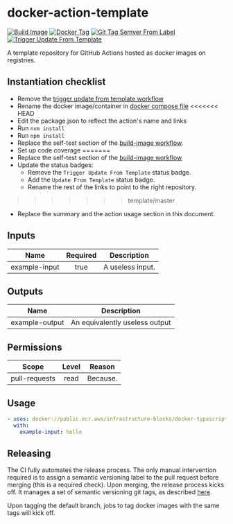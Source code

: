 # docker-action-template
[![Build Image](https://github.com/infrastructure-blocks/docker-action-template/actions/workflows/build-image.yml/badge.svg)](https://github.com/infrastructure-blocks/docker-action-template/actions/workflows/build-image.yml)
[![Docker Tag](https://github.com/infrastructure-blocks/docker-action-template/actions/workflows/docker-tag.yml/badge.svg)](https://github.com/infrastructure-blocks/docker-action-template/actions/workflows/docker-tag.yml)
[![Git Tag Semver From Label](https://github.com/infrastructure-blocks/docker-action-template/actions/workflows/git-tag-semver-from-label.yml/badge.svg)](https://github.com/infrastructure-blocks/docker-action-template/actions/workflows/git-tag-semver-from-label.yml)
[![Trigger Update From Template](https://github.com/infrastructure-blocks/docker-action-template/actions/workflows/trigger-update-from-template.yml/badge.svg)](https://github.com/infrastructure-blocks/docker-action-template/actions/workflows/trigger-update-from-template.yml)

A template repository for GitHub Actions hosted as docker images on registries.

## Instantiation checklist

- Remove the [trigger update from template workflow](.github/workflows/trigger-update-from-template.yml)
- Rename the docker image/container in [docker compose file](./docker/docker-compose.yml)
<<<<<<< HEAD
- Edit the package.json to reflect the action's name and links
- Run `nvm install`
- Run `npm install`
- Replace the self-test section of the [build-image workflow](.github/workflows/build-image.yml).
- Set up code coverage
=======
- Replace the self-test section of the [build-image workflow](.github/workflows/build-image.yml)
- Update the status badges:
    - Remove the `Trigger Update From Template` status badge.
    - Add the `Update From Template` status badge.
    - Rename the rest of the links to point to the right repository.
>>>>>>> template/master
- Replace the summary and the action usage section in this document.

## Inputs

|    Name       | Required | Description      |
|:-------------:|:--------:|------------------|
| example-input |  true    | A useless input. |

## Outputs

|     Name       | Description                    |
|:--------------:|--------------------------------|
| example-output | An equivalently useless output |

## Permissions

|     Scope     | Level | Reason   |
|:-------------:|:-----:|----------|
| pull-requests | read  | Because. |

## Usage

```yaml
- uses: docker://public.ecr.aws/infrastructure-blocks/docker-typescript-action-template:v1
  with:
    example-input: hello
```

## Releasing

The CI fully automates the release process. The only manual intervention required is to assign a semantic
versioning label to the pull request before merging (this is a required check). Upon merging, the
release process kicks off. It manages a set of semantic versioning git tags,
as described [here](https://github.com/infrastructure-blocks/git-tag-semver-action).

Upon tagging the default branch, jobs to tag docker images with the same tags will kick off.
